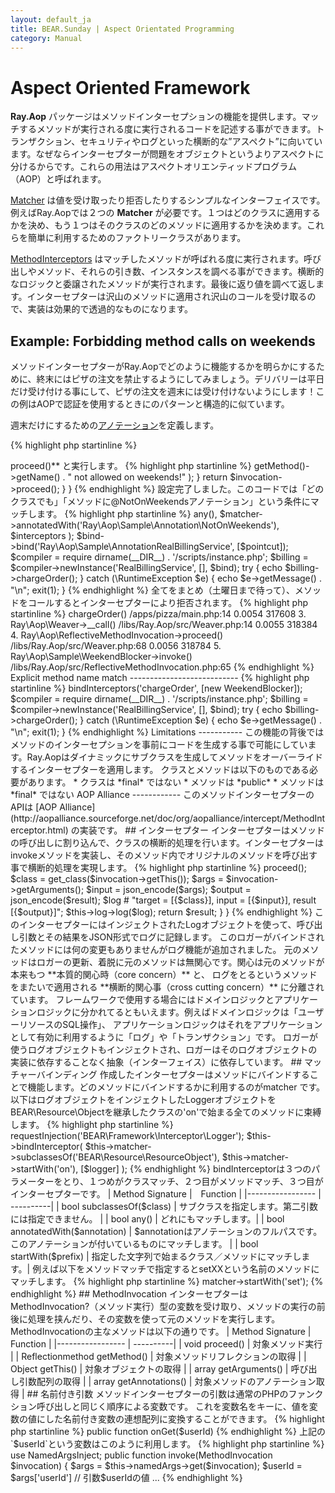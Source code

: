 ```yaml
---
layout: default_ja
title: BEAR.Sunday | Aspect Orientated Programming 
category: Manual
---
```


Aspect Oriented Framework
=========================

**Ray.Aop** パッケージはメソッドインターセプションの機能を提供します。マッチするメソッドが実行される度に実行されるコードを記述する事ができます。トランザクション、セキュリティやログといった横断的な”アスペクト”に向いています。なぜならインターセプターが問題をオブジェクトというよりアスペクトに分けるからです。これらの用法はアスペクトオリエンティッドプログラム（AOP）と呼ばれます。

[Matcher](http://koriym.github.io/Ray.Aop/api/interfaces/Ray_Aop_Matchable.html) は値を受け取ったり拒否したりするシンプルなインターフェイスです。例えばRay.Aopでは２つの **Matcher** が必要です。１つはどのクラスに適用するかを決め、もう１つはそのクラスのどのメソッドに適用するかを決めます。これらを簡単に利用するためのファクトリークラスがあります。

[MethodInterceptors](http://koriym.github.io/Ray.Aop/api/interfaces/Ray_Aop_MethodInterceptor.html) はマッチしたメソッドが呼ばれる度に実行されます。呼び出しやメソッド、それらの引き数、インスタンスを調べる事ができます。横断的なロジックと委譲されたメソッドが実行されます。最後に返り値を調べて返します。インターセプターは沢山のメソッドに適用され沢山のコールを受け取るので、実装は効果的で透過的なものになります。

Example: Forbidding method calls on weekends
--------------------------------------------

メソッドインターセプターがRay.Aopでどのように機能するかを明らかにするために、終末にはピザの注文を禁止するようにしてみましょう。デリバリーは平日だけ受け付ける事にして、ピザの注文を週末には受け付けないようにします！この例はAOPで認証を使用するときにのパターンと構造的に似ています。

週末だけにするための[アノテーション](http://docs.doctrine-project.org/projects/doctrine-common/en/latest/reference/annotations.html)を定義します。

{% highlight php startinline %}
<?php
/**
 * NotOnWeekends
 *
 * @Annotation
 * @Target("METHOD")
 */
final class NotOnWeekends
{
}
{% endhighlight %}

インターセプトさせるメソッドに適用します。

{% highlight php startinline %}
<?php
class RealBillingService
{
    /**
     * @NotOnWeekends
     */
    chargeOrder(PizzaOrder $order, CreditCard $creditCard)
    {
{% endhighlight %}

次に、MethodInterceptorインターフェイスを実装します。元のメソッドを実行するためには **$invocation->proceed()** と実行します。

{% highlight php startinline %}
<?php
class WeekendBlocker implements MethodInterceptor
{
    public function invoke(MethodInvocation $invocation)
    {
        $today = getdate();
        if ($today['weekday'][0] === 'S') {
            throw new \RuntimeException(
          		$invocation->getMethod()->getName() . " not allowed on weekends!"
            );
        }
        return $invocation->proceed();
    }
}
{% endhighlight %}

設定完了しました。このコードでは「どのクラスでも」「メソッドに@NotOnWeekendsアノテーション」という条件にマッチします。

{% highlight php startinline %}
<?php
$bind = new Bind;
$matcher = new Matcher(new Reader);
$interceptors = [new WeekendBlocker];
$pointcut = new Pointcut(
		$matcher->any(),
		$matcher->annotatedWith('Ray\Aop\Sample\Annotation\NotOnWeekends'),
		$interceptors
);
$bind->bind('Ray\Aop\Sample\AnnotationRealBillingService', [$pointcut]);

$compiler = require dirname(__DIR__) . '/scripts/instance.php';
$billing = $compiler->newInstance('RealBillingService', [], $bind);
try {
    echo $billing->chargeOrder();
} catch (\RuntimeException $e) {
    echo $e->getMessage() . "\n";
    exit(1);
}
{% endhighlight %}

全てをまとめ（土曜日まで待って）、メソッドをコールするとインターセプターにより拒否されます。

{% highlight php startinline %}
<?php
RuntimeException: chargeOrder not allowed on weekends! in /apps/pizza/WeekendBlocker.php on line 14

Call Stack:
    0.0022     228296   1. {main}() /apps/pizza/main.php:0
    0.0054     317424   2. Ray\Aop\Weaver->chargeOrder() /apps/pizza/main.php:14
    0.0054     317608   3. Ray\Aop\Weaver->__call() /libs/Ray.Aop/src/Weaver.php:14
    0.0055     318384   4. Ray\Aop\ReflectiveMethodInvocation->proceed() /libs/Ray.Aop/src/Weaver.php:68
    0.0056     318784   5. Ray\Aop\Sample\WeekendBlocker->invoke() /libs/Ray.Aop/src/ReflectiveMethodInvocation.php:65
{% endhighlight %}

Explicit method name match
---------------------------

{% highlight php startinline %}
<?php
	$bind = new Bind;
	$bind->bindInterceptors('chargeOrder', [new WeekendBlocker]);

    $compiler = require dirname(__DIR__) . '/scripts/instance.php';
	$billing = $compiler->newInstance('RealBillingService', [], $bind);
	try {
	   echo $billing->chargeOrder();
	} catch (\RuntimeException $e) {
	   echo $e->getMessage() . "\n";
	   exit(1);
	}
{% endhighlight %}

Limitations
-----------

この機能の背後ではメソッドのインターセプションを事前にコードを生成する事で可能にしています。Ray.Aopはダイナミックにサブクラスを生成してメソッドをオーバーライドするインターセプターを適用します。
クラスとメソッドは以下のものである必要があります。

 * クラスは *final* ではない
 * メソッドは *public*
 * メソッドは *final* ではない

AOP Alliance
------------
このメソッドインターセプターのAPIは [AOP Alliance](http://aopalliance.sourceforge.net/doc/org/aopalliance/intercept/MethodInterceptor.html) の実装です。

## インターセプター

インターセプターはメソッドの呼び出しに割り込んで、クラスの横断的処理を行います。インターセプターはinvokeメソッドを実装し、そのメソッド内でオリジナルのメソッドを呼び出す事で横断的処理を実現します。

{% highlight php startinline %}
<?php
public function invoke(MethodInvocation $invocation);
{% endhighlight %}

以下は受け取った引数と実行した出力をログに記録するロガーインターセプターです。

{% highlight php startinline %}
<?php
class Logger implements MethodInterceptor
{
    use LogInject;

    public function invoke(MethodInvocation $invocation)
    {
        $result = $invocation->proceed();
        $class = get_class($invocation->getThis());
        $args = $invocation->getArguments();
        $input = json_encode($args);
        $output = json_encode($result);
        $log # "target = [{$class}], input = [{$input}], result  [{$output}]";
        $this->log->log($log);
        return $result;
    }
}
{% endhighlight %}

このインターセプターにはインジェクトされたLogオブジェクトを使って、呼び出し引数とその結果をJSON形式でログに記録します。
このロガーがバインドされたメソッドには何の変更もありませんがログ機能が追加されました。

元のメソッドはロガーの更新、着脱に元のメソッドは無関心です。関心は元のメソッドが本来もつ **本質的関心時（core concern）** と、
ログをとるというメソッドをまたいで適用される **横断的関心事（cross cutting concern）** に分離されています。

フレームワークで使用する場合にはドメインロジックとアプリケーションロジックに分かれてるともいえます。例えばドメインロジックは「ユーザーリソースのSQL操作」、
アプリケーションロジックはそれをアプリケーションとして有効に利用するように「ログ」や「トランザクション」です。

ロガーが使うログオブジェクトもインジェクトされ、ロガーはそのログオブジェクトの実装に依存することなく抽象（インターフェイス）に依存しています。

## マッチャーバインディング

作成したインターセプターはメソッドにバインドすることで機能します。どのメソッドにバインドするかに利用するのがmatcher です。以下はログオブジェクトをインジェクトしたLoggerオブジェクトをBEAR\Resource\Objectを継承したクラスの'on'で始まる全てのメソッドに束縛します。

{% highlight php startinline %}
<?php
$logger = $this->requestInjection('BEAR\Framework\Interceptor\Logger');
$this->bindInterceptor(
    $this->matcher->subclassesOf('BEAR\Resource\ResourceObject'),
    $this->matcher->startWith('on'),
    [$logger]
);
{% endhighlight %}

bindInterceptorは３つのパラメーターをとり、１つめがクラスマッチ、２つ目がメソッドマッチ、３つ目がインターセプターです。

| Method Signature |　Function |
|----------------- | ----------|
| bool subclassesOf($class) | サブクラスを指定します。第二引数には指定できません。  |
| bool any() | どれにもマッチします。|
| bool annotatedWith($annotation) | $annotationはアノテーションのフルパスです。このアノテーションが付いているものにマッチします。 |
| bool startWith($prefix) | 指定した文字列で始まるクラス／メソッドにマッチします。|

例えば以下をメソッドマッチで指定するとsetXXという名前のメソッドにマッチします。

{% highlight php startinline %}
<?php
$this->matcher->startWith('set');
{% endhighlight %}

## MethodInvocation

インターセプターはMethodInvocation?（メソッド実行）型の変数を受け取り、メソッドの実行の前後に処理を挟んだり、その変数を使って元のメソッドを実行します。MethodInvocationの主なメソッドは以下の通りです。

| Method Signature |　Function |
|----------------- | ----------|
| void proceed() | 対象メソッド実行  |
| Reflectionmethod getMethod() | 対象メソッドリフレクションの取得 |
| Object getThis() | 対象オブジェクトの取得  |
| array getArguments() | 呼び出し引数配列の取得  |
| array getAnnotations() | 対象メソッドのアノテーション取得 |

## 名前付き引数

メソッドインターセプターの引数は通常のPHPのファンクション呼び出しと同じく順序による変数です。
これを変数名をキーに、値を変数の値にした名前付き変数の連想配列に変換することができます。

{% highlight php startinline %}
 public function onGet($userId)
{% endhighlight %}

上記の`$userId`という変数はこのように利用します。

{% highlight php startinline %}
use NamedArgsInject;

public function invoke(MethodInvocation $invocation)
{
    $args = $this->namedArgs->get($invocation);
    $userId = $args['userId'] // 引数$userIdの値
    ...
{% endhighlight %}

